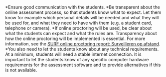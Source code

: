*Ensure good communication with the students.
   *Be transparent about the online assessment process, so that students know what to expect. Let them know for example which personal details will be needed and what they will be used for, and what they need to have with them (e.g. a student card, telephone or camera).
   *If online proctoring will be used, be clear about what the students can expect and what the rules are. Transparency about how the online proctoring will be implemented is essential. For more information, see the [SURF online proctoring report: Surveilleren op afstand](https://www.surf.nl/files/2020-04/surf-rapport-online-proctoring_2020_update-april-2020.pdf).
   *You also need to let the students know about any technical requirements. At a minimum, students will need a stable internet connection. It is important to let the students know of any specific computer hardware requirements for the assessment software and to provide alternatives if this is not available.